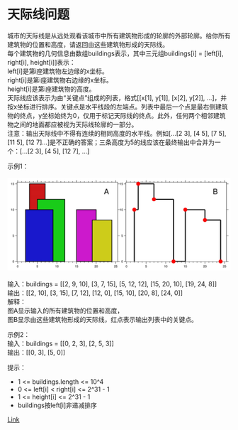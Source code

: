 <h1>天际线问题</h1>

城市的天际线是从远处观看该城市中所有建筑物形成的轮廓的外部轮廓。给你所有建筑物的位置和高度，请返回由这些建筑物形成的天际线。</br>
每个建筑物的几何信息由数组buildings表示，其中三元组buildings[i] = [left[i], right[i], height[i]]表示：</br>
left[i]是第i座建筑物左边缘的x坐标。</br>
right[i]是第i座建筑物右边缘的x坐标。</br>
height[i]是第i座建筑物的高度。</br>
天际线应该表示为由“关键点”组成的列表，格式[[x[1], y[1]], [x[2], y[2]], ...]，并按x坐标进行排序。关键点是水平线段的左端点。列表中最后一个点是最右侧建筑物的终点，y坐标始终为0，仅用于标记天际线的终点。此外，任何两个相邻建筑物之间的地面都应被视为天际线轮廓的一部分。</br>
注意：输出天际线中不得有连续的相同高度的水平线。例如[...[2 3], [4 5], [7 5], [11 5], [12 7]...]是不正确的答案；三条高度为5的线应该在最终输出中合并为一个：[...[2 3], [4 5], [12 7], ...]</br>

示例1：</br>
</br>![](./image/1.jpeg)</br></br>
输入：buildings = [[2, 9, 10], [3, 7, 15], [5, 12, 12], [15, 20, 10], [19, 24, 8]]</br>
输出：[[2, 10], [3, 15], [7, 12], [12, 0], [15, 10], [20, 8], [24, 0]]</br>
解释：</br>
图A显示输入的所有建筑物的位置和高度，</br>
图B显示由这些建筑物形成的天际线，红点表示输出列表中的关键点。</br>

示例2：</br>
输入：buildings = [[0, 2, 3], [2, 5, 3]]</br>
输出：[[0, 3], [5, 0]]</br>

提示：
- 1 <= buildings.length <= 10^4
- 0 <= left[i] < right[i] <= 2^31 - 1
- 1 <= height[i] <= 2^31 - 1
- buildings按left[i]非递减排序

[Link](https://leetcode-cn.com/problems/the-skyline-problem/)